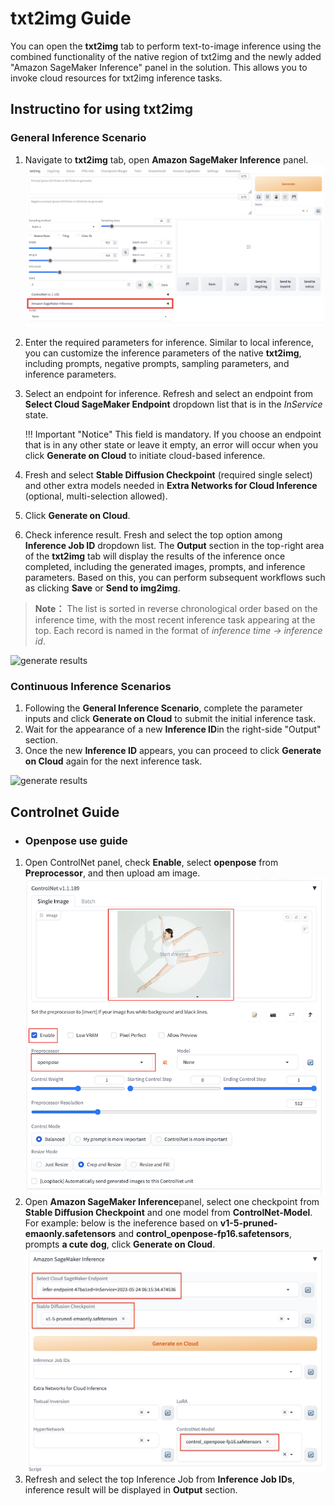 # txt2img Guide

You can open the **txt2img** tab to perform text-to-image inference using the combined functionality of the native region of txt2img and the newly added "Amazon SageMaker Inference" panel in the solution. This allows you to invoke cloud resources for txt2img inference tasks.

## Instructino for using txt2img

### General Inference Scenario

1. Navigate to **txt2img** tab, open **Amazon SageMaker Inference** panel. 
![Sagemaker Inference面板](../images/txt2img-sagemaker-inference.png)
2. Enter the required parameters for inference. Similar to local inference, you can customize the inference parameters of the native **txt2img**, including prompts, negative prompts, sampling parameters, and inference parameters.
3. Select an endpoint for inference. Refresh and select an endpoint from **Select Cloud SageMaker Endpoint** dropdown list that is in the *InService* state.

    !!! Important "Notice" 
        This field is mandatory. If you choose an endpoint that is in any other state or leave it empty, an error will occur when you click **Generate on Cloud** to initiate cloud-based inference.

4. Fresh and select **Stable Diffusion Checkpoint** (required single select) and other extra models needed in **Extra Networks for Cloud Inference** (optional, multi-selection allowed).
5. Click **Generate on Cloud**.
6. Check inference result. Fresh and select the top option among **Inference Job ID** dropdown list. The **Output** section in the top-right area of the **txt2img** tab will display the results of the inference once completed, including the generated images, prompts, and inference parameters. Based on this, you can perform subsequent workflows such as clicking **Save** or **Send to img2img**.
> **Note：** The list is sorted in reverse chronological order based on the inference time, with the most recent inference task appearing at the top. Each record is named in the format of *inference time -> inference id*.

![generate results](../../images/generate-results.png)


### Continuous Inference Scenarios
1. Following the **General Inference Scenario**, complete the parameter inputs and click **Generate on Cloud** to submit the initial inference task.
2. Wait for the appearance of a new **Inference ID**in the right-side "Output" section.
3. Once the new **Inference ID** appears, you can proceed to click **Generate on Cloud** again for the next inference task.

![generate results](../../images/continue-inference.png)


## Controlnet Guide

* ### Openpose use guide
1. Open ControlNet panel, check **Enable**, select **openpose** from **Preprocessor**, and then upload am image.
![Controlnet-openpose-prepare](../images/controlnet-openpose-prepare.png)
2. Open **Amazon SageMaker Inference**panel, select one checkpoint from **Stable Diffusion Checkpoint** and one model from **ControlNet-Model**. For example: below is the ineference based on **v1-5-pruned-emaonly.safetensors** and **control_openpose-fp16.safetensors**, prompts **a cute dog**, click **Generate on Cloud**.
![Choose-controlnet-model](../images/choose-controlnet-model.png)
3. Refresh and select the top Inference Job from **Inference Job IDs**, inference result will be displayed in **Output** section.